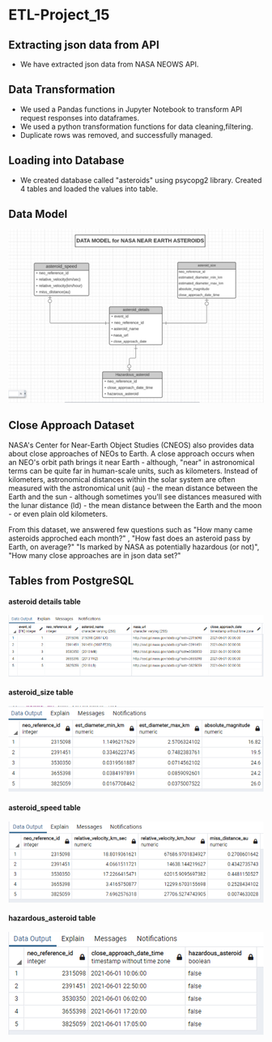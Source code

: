 # ETL-Project_15

## Extracting json data from API
* We have extracted json data from NASA NEOWS API. 
## Data Transformation
* We used a Pandas functions in Jupyter Notebook to transform API request responses into dataframes.
* We used a python transformation functions for data cleaning,filtering.
* Duplicate rows was removed, and successfully managed.
## Loading into Database
* We created database called "asteroids" using psycopg2 library. Created 4 tables and loaded the values into table.

## Data Model
![](DataModel.png)

## Close Approach Dataset
NASA's Center for Near-Earth Object Studies (CNEOS) also provides data about close approaches of NEOs to Earth. A close approach occurs when an NEO's orbit path brings it near Earth - although, "near" in astronomical terms can be quite far in human-scale units, such as kilometers. Instead of kilometers, astronomical distances within the solar system are often measured with the astronomical unit (au) - the mean distance between the Earth and the sun - although sometimes you'll see distances measured with the lunar distance (ld) - the mean distance between the Earth and the moon - or even plain old kilometers.

From this dataset, we answered few questions such as "How many came asteroids approched each month?" , "How fast does an asteroid pass by Earth, on average?"
"Is marked by NASA as potentially hazardous (or not)", "How many close approaches are in json data set?"


## Tables from PostgreSQL

#### asteroid details table
![](t1.png)
#### asteroid_size table
![](t2.png)
#### asteroid_speed table
![](t3.png)
#### hazardous_asteroid table
![](t4.png)

